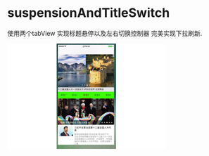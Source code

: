 # suspensionAndTitleSwitch
使用两个tabView 实现标题悬停以及左右切换控制器  完美实现下拉刷新.

![ScreenShot](https://github.com/lanyuzx/titleHoverAndTitleSwitchVc/blob/master/titleHoverAndTitleSwitchVc.gif)

